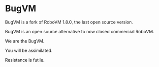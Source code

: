 # BugVM

BugVM is a fork of RoboVM 1.8.0, the last open source version. 

BugVM is an open source alternative to now closed commercial RoboVM.



We are the BugVM.

You will be assimilated.

Resistance is futile.
